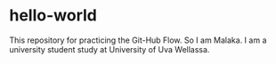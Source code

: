 # hello-world
This repository for practicing the Git-Hub Flow.
So I am Malaka. I am a university student study at University of Uva Wellassa.
